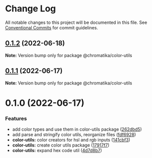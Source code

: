 # Change Log

All notable changes to this project will be documented in this file.
See [Conventional Commits](https://conventionalcommits.org) for commit guidelines.

## [0.1.2](https://github.com/tkofh/chromatika/compare/@chromatika/color-utils@0.1.1...@chromatika/color-utils@0.1.2) (2022-06-18)

**Note:** Version bump only for package @chromatika/color-utils





## [0.1.1](https://github.com/tkofh/chromatika/compare/@chromatika/color-utils@0.1.0...@chromatika/color-utils@0.1.1) (2022-06-17)

**Note:** Version bump only for package @chromatika/color-utils





# 0.1.0 (2022-06-17)


### Features

* add color types and use them in color-utils package ([262dbd5](https://github.com/tkofh/chromatika/commit/262dbd58280078d38f4d05b34690c2f645908ef9))
* add parse and stringify color utils, reorganize files ([fdf6928](https://github.com/tkofh/chromatika/commit/fdf6928cd531ca92f64f24119e8a3994c34fbd77))
* **color-utils:** color creators for hsl and rgb inputs ([141cbf3](https://github.com/tkofh/chromatika/commit/141cbf356d0a38ebebc2450feaf32b934be1df00))
* **color-utils:** create color utils package ([17917f7](https://github.com/tkofh/chromatika/commit/17917f72dfc974a5f3e9d4292ff3dcef77eabbe2))
* **color-utils:** expand hex code util ([4d7d8b7](https://github.com/tkofh/chromatika/commit/4d7d8b75dec1bdf98c385b807116f5e3e8216b09))
